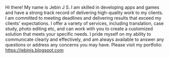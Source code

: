 Hi there! My name is Jebin J S. I am skilled in developing apps and games and have a strong track record of delivering high-quality work to my clients. I am committed to meeting deadlines and delivering results that exceed my clients' expectations. I offer a variety of services, including translation, case study, photo editing etc, and can work with you to create a customized solution that meets your specific needs. I pride myself on my ability to communicate clearly and effectively, and am always available to answer any questions or address any concerns you may have.
Please visit my portfolio: https://jebinjs.blogspot.com
